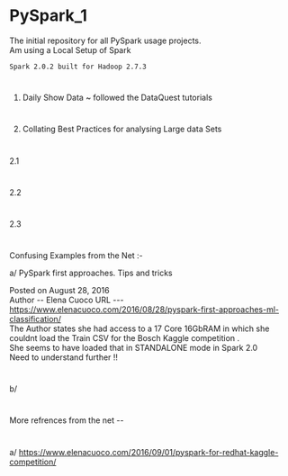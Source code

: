 # PySpark_1

The initial repository for all PySpark usage projects.   
Am using a Local Setup of Spark   
```
Spark 2.0.2 built for Hadoop 2.7.3

```
#

1. Daily Show Data ~ followed the DataQuest tutorials
#
2. Collating Best Practices for analysing Large data Sets  
#
2.1 
#
2.2
#
2.3 
#
#
#
Confusing Examples from the Net :- 

a/ PySpark first approaches. Tips and tricks  

Posted on August 28, 2016  
Author -- Elena Cuoco URL --- https://www.elenacuoco.com/2016/08/28/pyspark-first-approaches-ml-classification/  
The Author states she had access to a 17 Core 16GbRAM in which she couldnt load the Train CSV 
for the Bosch Kaggle competition .   
She seems to have loaded that in STANDALONE mode in Spark 2.0  
Need to understand further !!

#
b/

#
More refrences from the net --   
#
a/ https://www.elenacuoco.com/2016/09/01/pyspark-for-redhat-kaggle-competition/
